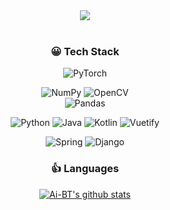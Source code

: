 <!-- header -->

<div align=center>
<img src="https://capsule-render.vercel.app/api?type=cylinder&color=auto&text=Developer&fontAlignY=45&fontSize=40&height=150&descAlignY=70"></br></br>


### 😀 Tech Stack
![PyTorch](https://img.shields.io/badge/PyTorch-%23EE4C2C.svg?style=for-the-badge&logo=PyTorch&logoColor=white)

![NumPy](https://img.shields.io/badge/numpy-%23013243.svg?style=for-the-badge&logo=numpy&logoColor=white)
![OpenCV](https://img.shields.io/badge/opencv-%23white.svg?style=for-the-badge&logo=opencv&logoColor=white)  
![Pandas](https://img.shields.io/badge/pandas-%23150458.svg?style=for-the-badge&logo=pandas&logoColor=white)

<!-- language -->
![Python](https://img.shields.io/badge/python-3670A0?style=for-the-badge&logo=python&logoColor=ffdd54)
![Java](https://img.shields.io/badge/java-%23ED8B00.svg?style=for-the-badge&logo=java&logoColor=white)
![Kotlin](https://img.shields.io/badge/Kotlin-%23150458.svg?style=for-the-badge&logo=Kotlin&logoColor=blueviolet)
![Vuetify](https://img.shields.io/badge/Vuetify-1867C0?style=for-the-badge&logo=vuetify&logoColor=AEDDFF)

<!-- frame work-->
![Spring](https://img.shields.io/badge/spring-%236DB33F.svg?style=for-the-badge&logo=spring&logoColor=white)
![Django](https://img.shields.io/badge/django-%23092E20.svg?style=for-the-badge&logo=django&logoColor=white)

### 👍 Languages
<!-- Most Language -->
[![Ai-BT's github stats](https://github-readme-stats.vercel.app/api/top-langs/?username=Ai-BT&show_icons=true&hide_border=true&title_color=004386&icon_color=004386&layout=compact)](https://github.com/Ai-BT)
</div>
